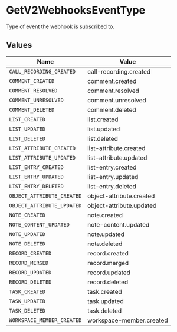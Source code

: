 # GetV2WebhooksEventType

Type of event the webhook is subscribed to.


## Values

| Name                       | Value                      |
| -------------------------- | -------------------------- |
| `CALL_RECORDING_CREATED`   | call-recording.created     |
| `COMMENT_CREATED`          | comment.created            |
| `COMMENT_RESOLVED`         | comment.resolved           |
| `COMMENT_UNRESOLVED`       | comment.unresolved         |
| `COMMENT_DELETED`          | comment.deleted            |
| `LIST_CREATED`             | list.created               |
| `LIST_UPDATED`             | list.updated               |
| `LIST_DELETED`             | list.deleted               |
| `LIST_ATTRIBUTE_CREATED`   | list-attribute.created     |
| `LIST_ATTRIBUTE_UPDATED`   | list-attribute.updated     |
| `LIST_ENTRY_CREATED`       | list-entry.created         |
| `LIST_ENTRY_UPDATED`       | list-entry.updated         |
| `LIST_ENTRY_DELETED`       | list-entry.deleted         |
| `OBJECT_ATTRIBUTE_CREATED` | object-attribute.created   |
| `OBJECT_ATTRIBUTE_UPDATED` | object-attribute.updated   |
| `NOTE_CREATED`             | note.created               |
| `NOTE_CONTENT_UPDATED`     | note-content.updated       |
| `NOTE_UPDATED`             | note.updated               |
| `NOTE_DELETED`             | note.deleted               |
| `RECORD_CREATED`           | record.created             |
| `RECORD_MERGED`            | record.merged              |
| `RECORD_UPDATED`           | record.updated             |
| `RECORD_DELETED`           | record.deleted             |
| `TASK_CREATED`             | task.created               |
| `TASK_UPDATED`             | task.updated               |
| `TASK_DELETED`             | task.deleted               |
| `WORKSPACE_MEMBER_CREATED` | workspace-member.created   |